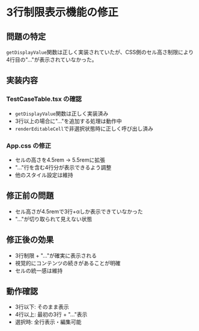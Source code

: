 # 3行制限表示機能の修正

## 問題の特定

`getDisplayValue`関数は正しく実装されていたが、CSS側のセル高さ制限により4行目の"..."が表示されていなかった。

## 実装内容

### TestCaseTable.tsx の確認
- `getDisplayValue`関数は正しく実装済み
- 3行以上の場合に"..."を追加する処理は動作中
- `renderEditableCell`で非選択状態時に正しく呼び出し済み

### App.css の修正
- セルの高さを4.5rem → 5.5remに拡張
- "..."行を含む4行分が表示できるよう調整
- 他のスタイル設定は維持

## 修正前の問題
- セル高さが4.5remで3行+αしか表示できていなかった
- "..."が切り取られて見えない状態

## 修正後の効果
- 3行制限 + "..."が確実に表示される
- 視覚的にコンテンツの続きがあることが明確
- セルの統一感は維持

## 動作確認
- 3行以下: そのまま表示
- 4行以上: 最初の3行 + "..."表示
- 選択時: 全行表示・編集可能